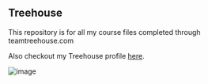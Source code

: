 ## Treehouse

This repository is for all my course files completed through teamtreehouse.com

Also checkout my Treehouse profile [here](https://teamtreehouse.com/shahsajil).

![image](https://user-images.githubusercontent.com/39245912/40018790-e44883b8-5782-11e8-860f-ba23c38be8ff.png)
